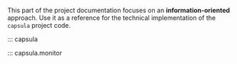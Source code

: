 This part of the project documentation focuses on
an **information-oriented** approach. Use it as a
reference for the technical implementation of the
`capsula` project code.

::: capsula

::: capsula.monitor
